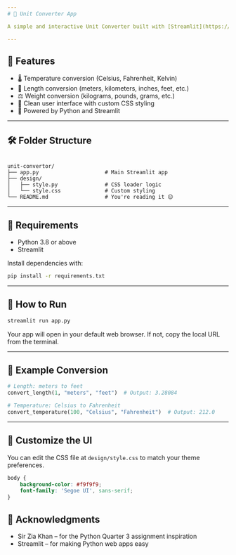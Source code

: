 ```yaml
---
# 📏 Unit Converter App

A simple and interactive Unit Converter built with [Streamlit](https://myconvertor.streamlit.app/). This app allows users to convert between various units of **length**, **weight**, **temperature**, and more — all in an intuitive web-based interface.

---
```


## 🚀 Features

- 🌡️ Temperature conversion (Celsius, Fahrenheit, Kelvin)
- 📏 Length conversion (meters, kilometers, inches, feet, etc.)
- ⚖️ Weight conversion (kilograms, pounds, grams, etc.)
- 🧪 Clean user interface with custom CSS styling
- 🧠 Powered by Python and Streamlit

---

## 🛠️ Folder Structure

```

unit-convertor/
├── app.py                     # Main Streamlit app
├── design/
│   ├── style.py               # CSS loader logic
│   └── style.css              # Custom styling
└── README.md                  # You're reading it 😉

````

---

## 🔧 Requirements

- Python 3.8 or above
- Streamlit

Install dependencies with:

```bash
pip install -r requirements.txt
````

---

## 🧪 How to Run

```bash
streamlit run app.py
```

Your app will open in your default web browser. If not, copy the local URL from the terminal.

---

## 🧰 Example Conversion

```python
# Length: meters to feet
convert_length(1, "meters", "feet")  # Output: 3.28084

# Temperature: Celsius to Fahrenheit
convert_temperature(100, "Celsius", "Fahrenheit")  # Output: 212.0
```

---

## 🎨 Customize the UI

You can edit the CSS file at `design/style.css` to match your theme preferences.

```css
body {
    background-color: #f9f9f9;
    font-family: 'Segoe UI', sans-serif;
}
```
## 🙌 Acknowledgments

* Sir Zia Khan – for the Python Quarter 3 assignment inspiration
* Streamlit – for making Python web apps easy

```

